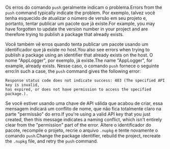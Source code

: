 <span data-ttu-id="d8146-101">Os erros do comando `push` geralmente indicam o problema.</span><span class="sxs-lookup"><span data-stu-id="d8146-101">Errors from the `push` command typically indicate the problem.</span></span> <span data-ttu-id="d8146-102">Por exemplo, talvez você tenha esquecido de atualizar o número de versão em seu projeto e, portanto, tentar publicar um pacote que já existe.</span><span class="sxs-lookup"><span data-stu-id="d8146-102">For example, you may have forgotten to update the version number in your project and are therefore trying to publish a package that already exists.</span></span>

<span data-ttu-id="d8146-103">Você também vê erros quando tenta publicar um pacote usando um identificador que já existe no host.</span><span class="sxs-lookup"><span data-stu-id="d8146-103">You also see errors when trying to publish a package using an identifier that already exists on the host.</span></span> <span data-ttu-id="d8146-104">O nome "AppLogger", por exemplo, já existe.</span><span class="sxs-lookup"><span data-stu-id="d8146-104">The name "AppLogger", for example, already exists.</span></span> <span data-ttu-id="d8146-105">Nesse caso, o comando `push` fornece o seguinte erro:</span><span class="sxs-lookup"><span data-stu-id="d8146-105">In such a case, the `push` command gives the following error:</span></span>

```output
Response status code does not indicate success: 403 (The specified API key is invalid,
has expired, or does not have permission to access the specified package.).
```

<span data-ttu-id="d8146-106">Se você estiver usando uma chave de API válida que acabou de criar, essa mensagem indicará um conflito de nome, que não fica totalmente claro na parte "permissão" do erro.</span><span class="sxs-lookup"><span data-stu-id="d8146-106">If you're using a valid API key that you just created, then this message indicates a naming conflict, which isn't entirely clear from the "permission" part of the error.</span></span> <span data-ttu-id="d8146-107">Altere o identificador do pacote, recompile o projeto, recrie o arquivo `.nupkg` e tente novamente o comando `push`.</span><span class="sxs-lookup"><span data-stu-id="d8146-107">Change the package identifier, rebuild the project, recreate the `.nupkg` file, and retry the `push` command.</span></span>